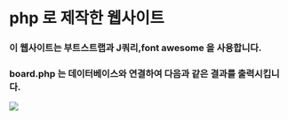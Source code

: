 # php 로 제작한 웹사이트

### 이 웹사이트는 부트스트랩과 J쿼리,font awesome 을 사용합니다.

### board.php 는 데이터베이스와 연결하여 다음과 같은 결과를 출력시킵니다.
<img src="https://github.com/devkr-potato/2021-GIFTS/blob/main/3day/web/img/%EC%BA%A1%EC%B2%983.PNG?raw=true">
